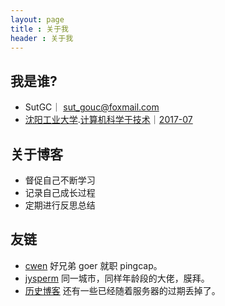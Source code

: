 ```yaml
---
layout: page
title : 关于我
header : 关于我
---
```


## 我是谁?

* SutGC｜ <sut_gouc@foxmail.com> 
* [沈阳工业大学](https://baike.baidu.com/item/%E6%B2%88%E9%98%B3%E5%B7%A5%E4%B8%9A%E5%A4%A7%E5%AD%A6/161174?structureClickId=161174&structureId=3e534ed05bf54646fa542891&structureItemId=df6178d6a065cabcb21dc4d2).[计算机科学于技术](https://cs.sut.edu.cn/)｜[2017-07](https://3ea7a4bcb1.znas.cn/AppH5/share/?nid=LIYDIMRQGMZTCTCMKJGUW&code=9LjGbCQF753GtjeaAV0efaJYxAL9m198tKjEkbm3Ytb8BTYZwJqJ2y4nT9rP75fHEG&mode=file&display=list)


## 关于博客

* 督促自己不断学习
* 记录自己成长过程
* 定期进行反思总结

## 友链

* [cwen](http://int64.me) 好兄弟 goer 就职 pingcap。
* [jysperm](https://jysperm.me/2023/08/leaving-leancloud/) 同一城市，同样年龄段的大佬，膜拜。
* [历史博客](http://blog.csdn.net/gc_chao) 还有一些已经随着服务器的过期丢掉了。

